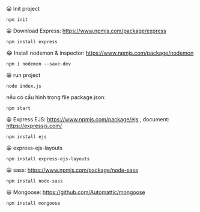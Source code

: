 😀 Init project 
```
npm init
```
😀 Download Express: https://www.npmjs.com/package/express
```
npm install express
```
😂 Install nodemon & inspector: https://www.npmjs.com/package/nodemon
```
npm i nodemon --save-dev
```

😁 run project
```
node index.js
``` 
nếu có cấu hình trong file package.json:
```
npm start
```

😀 Express EJS: https://www.npmjs.com/package/ejs , document: https://expressjs.com/
```
npm install ejs
```
😀 express-ejs-layouts
```
npm install express-ejs-layouts
```

😀 sass: https://www.npmjs.com/package/node-sass
```
npm install node-sass

```
😃 Mongoose: https://github.com/Automattic/mongoose
```
npm install mongoose
```
